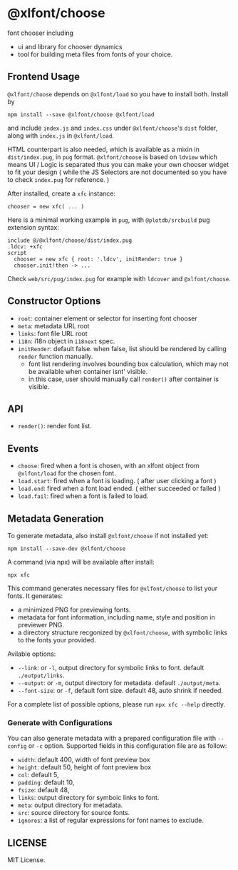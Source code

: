# @xlfont/choose

font chooser including

 - ui and library for chooser dynamics
 - tool for building meta files from fonts of your choice.


## Frontend Usage

`@xlfont/choose` depends on `@xlfont/load` so you have to install both. Install by

    npm install --save @xlfont/choose @xlfont/load

and include `index.js` and `index.css` under `@xlfont/choose`'s `dist` folder, along with `index.js` in `@xlfont/load`.

HTML counterpart is also needed, which is available as a mixin in `dist/index.pug`, in `pug` format. `@xlfont/choose` is based on `ldview` which means UI / Logic is separated thus you can make your own chooser widget to fit your design ( while the JS Selectors are not documented so you have to check `index.pug` for reference. )

After installed, create a `xfc` instance:

    chooser = new xfc( ... )

Here is a minimal working example in `pug`, with `@plotdb/srcbuild` pug extension syntax:

    include @/@xlfont/choose/dist/index.pug
    .ldcv: +xfc
    script
      chooser = new xfc { root: '.ldcv', initRender: true }
      chooser.init!then -> ...


Check `web/src/pug/index.pug` for example with `ldcover` and `@xlfont/choose`.


## Constructor Options

 - `root`: container element or selector for inserting font chooser
 - `meta`: metadata URL root
 - `links`: font file URL root
 - `i18n`: i18n object in `i18next` spec.
 - `initRender`: default false. when false, list should be rendered by calling `render` function manually.
   - font list rendering involves bounding box calculation, which may not be available when container isnt' visible.
   - in this case, user should manually call `render()` after container is visible.


## API

 - `render()`: render font list.


## Events

 - `choose`: fired when a font is chosen, with an xlfont object from `@xlfont/load` for the chosen font.
 - `load.start`: fired when a font is loading. ( after user clicking a font )
 - `load.end`: fired when a font load ended. ( either succeeded or failed )
 - `load.fail`: fired when a font is failed to load.


## Metadata Generation

To generate metadata, also install `@xlfont/choose` if not installed yet:

    npm install --save-dev @xlfont/choose

A command (via npx) will be available after install:

    npx xfc

This command generates necessary files for `@xlfont/choose` to list your fonts. It generates:

 - a minimized PNG for previewing fonts.
 - metadata for font information, including name, style and position in previewer PNG.
 - a directory structure recgonized by `@xlfont/choose`, with symbolic links to the fonts your provided.

Avilable options:

 - `--link`: or `-l`, output directory for symbolic links to font. default `./output/links`.
 - `--output`: or `-m`, output directory for metadata. default `./output/meta`.
 - `--font-size`: or `-f`, default font size. default 48, auto shrink if needed.

For a complete list of possible options, please run `npx xfc --help` directly.


### Generate  with Configurations

You can also generate metadata with a prepared configuration file with `--config` or `-c` option. Supported fields in this configuration file are as follow:

 - `width`: default 400, width of font preview box
 - `height`: default 50, height of font preview box
 - `col`: default 5,
 - `padding`: default 10,
 - `fsize`: default 48,
 - `links`: output directory for symboic links to font.
 - `meta`: output directory for metadata.
 - `src`: source directory for source fonts.
 - `ignores`: a list of regular expressions for font names to exclude.


## LICENSE

MIT License.

